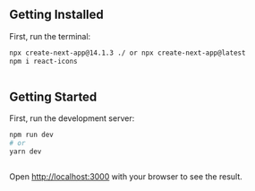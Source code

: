 ## Getting Installed

First, run the terminal:

```bash
npx create-next-app@14.1.3 ./ or npx create-next-app@latest
npm i react-icons



```

## Getting Started

First, run the development server:

```bash
npm run dev
# or
yarn dev



```

Open [http://localhost:3000](http://localhost:3000) with your browser to see the result.
